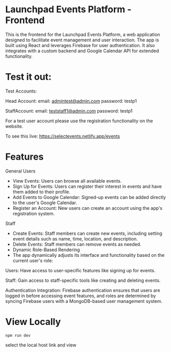 # Launchpad Events Platform - Frontend

This is the frontend for the Launchpad Events Platform, a web application designed to facilitate event management and user interaction. The app is built using React and leverages Firebase for user authentication. It also integrates with a custom backend and Google Calendar API for extended functionality.


# Test it out:

Test Accounts: 

Head Account:
email: admintest@admin.com 
password: testp1

StaffAccount:
email: teststaff1@admin.com 
password: testp1

For a test user account please use the registration functionality on the website.

To see this live: https://selectevents.netlify.app/events 

# Features

General Users

- View Events: Users can browse all available events.
- Sign Up for Events: Users can register their interest in events and have them added to their profile.
- Add Events to Google Calendar: Signed-up events can be added directly to the user's Google Calendar.
- Register an Account: New users can create an account using the app's registration system.

Staff

- Create Events: Staff members can create new events, including setting event details such as name, time, location, and description.
- Delete Events: Staff members can remove events as needed.
- Dynamic Role-Based Rendering
- The app dynamically adjusts its interface and functionality based on the current user's role:

Users: Have access to user-specific features like signing up for events.

Staff: Gain access to staff-specific tools like creating and deleting events.

Authentication Integration: Firebase authentication ensures that users are logged in before accessing event features, and roles are determined by syncing Firebase users with a MongoDB-based user management system.


# View Locally

    npm run dev

  select the local host link and view
